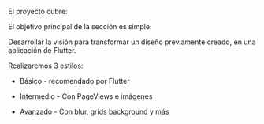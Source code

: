 
El proyecto cubre:



El objetivo principal de la sección es simple:

Desarrollar la visión para transformar un diseño previamente creado, en una aplicación de Flutter.

  

Realizaremos 3 estilos:

-   Básico - recomendado por Flutter
    
-   Intermedio - Con PageViews e imágenes
    
-   Avanzado - Con blur, grids background y más
